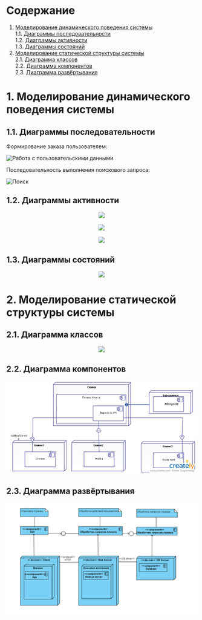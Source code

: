 # Содержание
1. [Моделирование динамического поведения системы](#1)  
1.1. [Диаграммы последовательности](#1.1)  
1.2. [Диаграммы активности](#1.2)   
1.3. [Диаграммы состояний](#1.3)  
2. [Моделирование статической структуры системы](#2)  
2.1. [Диаграмма классов](#2.1)  
2.2. [Диаграмма компонентов](#2.2)  
2.3. [Диаграмма развёртывания](#2.3)  

<a name="1"/>

#  1. Моделирование динамического поведения системы

<a name="1.1"/>

##  1.1. Диаграммы последовательности

Формирование заказа пользователем:

![Работа с пользовательскими данными](sequance_order_d.png)

Последовательность выполнения поискового запроса:

![Поиск](sequance_search_d.png)

<a name="1.2"/>

##  1.2. Диаграммы активности

<p align="center">
  <img src="https://github.com/R3g3m/TRTPO/blob/diagram/Diagrams/action_catalog_d.png">
</p>

<p align="center">
  <img src="https://github.com/R3g3m/TRTPO/blob/diagram/Diagrams/action_reg_d.png">
</p>

<p align="center">
  <img src="https://github.com/R3g3m/TRTPO/blob/diagram/Diagrams/images/action_order_d.png">
</p>

<a name="1.3"/>

##  1.3. Диаграммы состояний

<p align="center">
  <img src="https://github.com/R3g3m/TRTPO/blob/diagram/Diagrams/use_d.png">
</p>

#  2. Моделирование статической структуры системы

<a name="2.1"/>

##  2.1. Диаграмма классов

<p align="center">
  <img src="https://github.com/R3g3m/TRTPO/blob/diagram/Diagrams/class_d.png">
</p>

<a name="2.2"/>

##  2.2. Диаграмма компонентов

![Диаграмма компонентов](component_d.png)

<a name="2.3"/>

##  2.3. Диаграмма развёртывания

![Диаграмма развёртывания](deployment_d.png)
